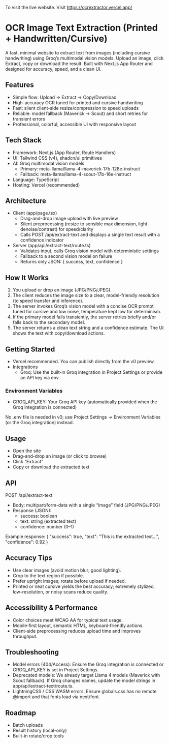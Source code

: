 To visit the live website. Visit https://ocrextractor.vercel.app/

# OCR Image Text Extraction (Printed + Handwritten/Cursive)

A fast, minimal website to extract text from images (including cursive handwriting) using Groq’s multimodal vision models. Upload an image, click Extract, copy or download the result. Built with Next.js App Router and designed for accuracy, speed, and a clean UI.

## Features
- Simple flow: Upload → Extract → Copy/Download
- High-accuracy OCR tuned for printed and cursive handwriting
- Fast: silent client-side resize/compression to speed uploads
- Reliable: model fallback (Maverick → Scout) and short retries for transient errors
- Professional, colorful, accessible UI with responsive layout

## Tech Stack
- Framework: Next.js (App Router, Route Handlers)
- UI: Tailwind CSS (v4), shadcn/ui primitives
- AI: Groq multimodal vision models
  - Primary: meta-llama/llama-4-maverick-17b-128e-instruct
  - Fallback: meta-llama/llama-4-scout-17b-16e-instruct
- Language: TypeScript
- Hosting: Vercel (recommended)

## Architecture
- Client (app/page.tsx)
  - Drag-and-drop image upload with live preview
  - Silent preprocessing (resize to sensible max dimension, light denoise/contrast) for speed/clarity
  - Calls POST /api/extract-text and displays a single text result with a confidence indicator
- Server (app/api/extract-text/route.ts)
  - Validates input, calls Groq vision model with deterministic settings
  - Fallback to a second vision model on failure
  - Returns only JSON: { success, text, confidence }

## How It Works
1. You upload or drop an image (JPG/PNG/JPEG).
2. The client reduces the image size to a clear, model-friendly resolution (to speed transfer and inference).
3. The server invokes Groq’s vision model with a concise OCR prompt tuned for cursive and low noise, temperature kept low for determinism.
4. If the primary model fails transiently, the server retries briefly and/or falls back to the secondary model.
5. The server returns a clean text string and a confidence estimate. The UI shows the text with copy/download actions.

## Getting Started
- Vercel recommended. You can publish directly from the v0 preview.
- Integrations
  - Groq: Use the built-in Groq integration in Project Settings or provide an API key via env.

### Environment Variables
- GROQ_API_KEY: Your Groq API key (automatically provided when the Groq integration is connected)

No .env file is needed in v0; use Project Settings → Environment Variables (or the Groq integration) instead.

## Usage
- Open the site
- Drag-and-drop an image (or click to browse)
- Click “Extract”
- Copy or download the extracted text

## API
POST /api/extract-text
- Body: multipart/form-data with a single “image” field (JPG/PNG/JPEG)
- Response (JSON):
  - success: boolean
  - text: string (extracted text)
  - confidence: number (0–1)

Example response:
{
  "success": true,
  "text": "This is the extracted text...",
  "confidence": 0.92
}

## Accuracy Tips
- Use clear images (avoid motion blur; good lighting).
- Crop to the text region if possible.
- Prefer upright images; rotate before upload if needed.
- Printed or neat cursive yields the best accuracy; extremely stylized, low-resolution, or noisy scans reduce quality.

## Accessibility & Performance
- Color choices meet WCAG AA for typical text usage.
- Mobile‑first layout, semantic HTML, keyboard‑friendly actions.
- Client-side preprocessing reduces upload time and improves throughput.

## Troubleshooting
- Model errors (404/Access): Ensure the Groq integration is connected or GROQ_API_KEY is set in Project Settings.
- Deprecated models: We already target Llama 4 models (Maverick with Scout fallback). If Groq changes names, update the model strings in app/api/extract-text/route.ts.
- LightningCSS / CSS WASM errors: Ensure globals.css has no remote @import and that fonts load via next/font.

## Roadmap
- Batch uploads
- Result history (local-only)
- Built-in rotate/crop tools
